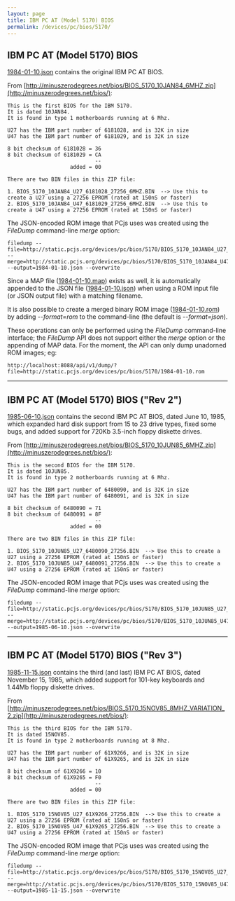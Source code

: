 ```yaml
---
layout: page
title: IBM PC AT (Model 5170) BIOS
permalink: /devices/pc/bios/5170/
---
```


IBM PC AT (Model 5170) BIOS
---
[1984-01-10.json](1984-01-10.json) contains the original IBM PC AT BIOS.

From [http://minuszerodegrees.net/bios/BIOS_5170_10JAN84_6MHZ.zip](http://minuszerodegrees.net/bios/):

	This is the first BIOS for the IBM 5170.
	It is dated 10JAN84.
	It is found in type 1 motherboards running at 6 Mhz.
	
	U27 has the IBM part number of 6181028, and is 32K in size
	U47 has the IBM part number of 6181029, and is 32K in size
	
	8 bit checksum of 6181028 = 36
	8 bit checksum of 6181029 = CA
	                            --
	                    added = 00
	
	There are two BIN files in this ZIP file:
	
	1. BIOS_5170_10JAN84_U27_6181028_27256_6MHZ.BIN  --> Use this to create a U27 using a 27256 EPROM (rated at 150nS or faster)
	2. BIOS_5170_10JAN84_U47_6181029_27256_6MHZ.BIN  --> Use this to create a U47 using a 27256 EPROM (rated at 150nS or faster)

The JSON-encoded ROM image that PCjs uses was created using the *FileDump* command-line *merge* option:

	filedump --file=http://static.pcjs.org/devices/pc/bios/5170/BIOS_5170_10JAN84_U27_6181028_27256_6MHZ.BIN --merge=http://static.pcjs.org/devices/pc/bios/5170/BIOS_5170_10JAN84_U47_6181029_27256_6MHZ.BIN --output=1984-01-10.json --overwrite
	
Since a MAP file ([1984-01-10.map](1984-01-10.map)) exists as well, it is automatically appended to the JSON file
([1984-01-10.json](1984-01-10.json)) when using a ROM input file (or JSON output file) with a matching filename.

It is also possible to create a merged binary ROM image ([1984-01-10.rom](http://static.pcjs.org/devices/pc/bios/5170/1984-01-10.rom))
by adding *--format=rom* to the command-line (the default is *--format=json*).

These operations can only be performed using the *FileDump* command-line interface; the *FileDump* API does not support
either the *merge* option or the appending of MAP data.  For the moment, the API can only dump unadorned ROM images; eg:

	http://localhost:8088/api/v1/dump/?file=http://static.pcjs.org/devices/pc/bios/5170/1984-01-10.rom

---

IBM PC AT (Model 5170) BIOS ("Rev 2")
---
[1985-06-10.json](1985-06-10.json) contains the second IBM PC AT BIOS, dated June 10, 1985, which expanded hard disk
support from 15 to 23 drive types, fixed some bugs, and added support for 720Kb 3.5-inch floppy diskette drives.

From [http://minuszerodegrees.net/bios/BIOS_5170_10JUN85_6MHZ.zip](http://minuszerodegrees.net/bios/):

	This is the second BIOS for the IBM 5170.
	It is dated 10JUN85.
	It is found in type 2 motherboards running at 6 Mhz.
	
	U27 has the IBM part number of 6480090, and is 32K in size
	U47 has the IBM part number of 6480091, and is 32K in size
	
	8 bit checksum of 6480090 = 71
	8 bit checksum of 6480091 = 8F
	                            --
	                    added = 00
	
	There are two BIN files in this ZIP file:
	
	1. BIOS_5170_10JUN85_U27_6480090_27256.BIN  --> Use this to create a U27 using a 27256 EPROM (rated at 150nS or faster)
	2. BIOS_5170_10JUN85_U47_6480091_27256.BIN  --> Use this to create a U47 using a 27256 EPROM (rated at 150nS or faster)

The JSON-encoded ROM image that PCjs uses was created using the *FileDump* command-line *merge* option:

	filedump --file=http://static.pcjs.org/devices/pc/bios/5170/BIOS_5170_10JUN85_U27_6480090_27256.BIN --merge=http://static.pcjs.org/devices/pc/bios/5170/BIOS_5170_10JUN85_U47_6480091_27256.BIN --output=1985-06-10.json --overwrite

---

IBM PC AT (Model 5170) BIOS ("Rev 3")
---
[1985-11-15.json](1985-11-15.json) contains the third (and last) IBM PC AT BIOS, dated November 15, 1985,
which added support for 101-key keyboards and 1.44Mb floppy diskette drives.

From [http://minuszerodegrees.net/bios/BIOS_5170_15NOV85_8MHZ_VARIATION_2.zip](http://minuszerodegrees.net/bios/):

	This is the third BIOS for the IBM 5170.
	It is dated 15NOV85.
	It is found in type 2 motherboards running at 8 Mhz.
	
	U27 has the IBM part number of 61X9266, and is 32K in size
	U47 has the IBM part number of 61X9265, and is 32K in size
	
	8 bit checksum of 61X9266 = 10
	8 bit checksum of 61X9265 = F0
	                            --
	                    added = 00
	
	There are two BIN files in this ZIP file:
	
	1. BIOS_5170_15NOV85_U27_61X9266_27256.BIN  --> Use this to create a U27 using a 27256 EPROM (rated at 150nS or faster)
	2. BIOS_5170_15NOV85_U47_61X9265_27256.BIN  --> Use this to create a U47 using a 27256 EPROM (rated at 150nS or faster)

The JSON-encoded ROM image that PCjs uses was created using the *FileDump* command-line *merge* option:

	filedump --file=http://static.pcjs.org/devices/pc/bios/5170/BIOS_5170_15NOV85_U27_61X9266_27256.BIN --merge=http://static.pcjs.org/devices/pc/bios/5170/BIOS_5170_15NOV85_U47_61X9265_27256.BIN --output=1985-11-15.json --overwrite
